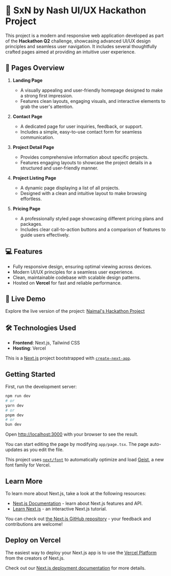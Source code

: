 # 🌟 SxN by Nash UI/UX Hackathon Project  

This project is a modern and responsive web application developed as part of the **Hackathon Q2** challenge, showcasing advanced UI/UX design principles and seamless user navigation. It includes several thoughtfully crafted pages aimed at providing an intuitive user experience.

## 📄 Pages Overview  

1. **Landing Page**  
   - A visually appealing and user-friendly homepage designed to make a strong first impression.  
   - Features clean layouts, engaging visuals, and interactive elements to grab the user's attention.  

2. **Contact Page**  
   - A dedicated page for user inquiries, feedback, or support.  
   - Includes a simple, easy-to-use contact form for seamless communication.  

3. **Project Detail Page**  
   - Provides comprehensive information about specific projects.  
   - Features engaging layouts to showcase the project details in a structured and user-friendly manner.  

4. **Project Listing Page**  
   - A dynamic page displaying a list of all projects.  
   - Designed with a clean and intuitive layout to make browsing effortless.  

5. **Pricing Page**  
   - A professionally styled page showcasing different pricing plans and packages.  
   - Includes clear call-to-action buttons and a comparison of features to guide users effectively.  

## 💻 Features  
- Fully responsive design, ensuring optimal viewing across devices.  
- Modern UI/UX principles for a seamless user experience.  
- Clean, maintainable codebase with scalable design patterns.  
- Hosted on **Vercel** for fast and reliable performance.  

## 🚀 Live Demo  
Explore the live version of the project: [Naimal's Hackathon Project](https://naimal-ui-ux-hackathon-q2.vercel.app/)  

## 🛠️ Technologies Used  
- **Frontend**: Next.js, Tailwind CSS  
- **Hosting**: Vercel  


This is a [Next.js](https://nextjs.org) project bootstrapped with [`create-next-app`](https://nextjs.org/docs/app/api-reference/cli/create-next-app).

## Getting Started

First, run the development server:

```bash
npm run dev
# or
yarn dev
# or
pnpm dev
# or
bun dev
```

Open [http://localhost:3000](http://localhost:3000) with your browser to see the result.

You can start editing the page by modifying `app/page.tsx`. The page auto-updates as you edit the file.

This project uses [`next/font`](https://nextjs.org/docs/app/building-your-application/optimizing/fonts) to automatically optimize and load [Geist](https://vercel.com/font), a new font family for Vercel.

## Learn More

To learn more about Next.js, take a look at the following resources:

- [Next.js Documentation](https://nextjs.org/docs) - learn about Next.js features and API.
- [Learn Next.js](https://nextjs.org/learn) - an interactive Next.js tutorial.

You can check out [the Next.js GitHub repository](https://github.com/vercel/next.js) - your feedback and contributions are welcome!

## Deploy on Vercel

The easiest way to deploy your Next.js app is to use the [Vercel Platform](https://vercel.com/new?utm_medium=default-template&filter=next.js&utm_source=create-next-app&utm_campaign=create-next-app-readme) from the creators of Next.js.

Check out our [Next.js deployment documentation](https://nextjs.org/docs/app/building-your-application/deploying) for more details.
